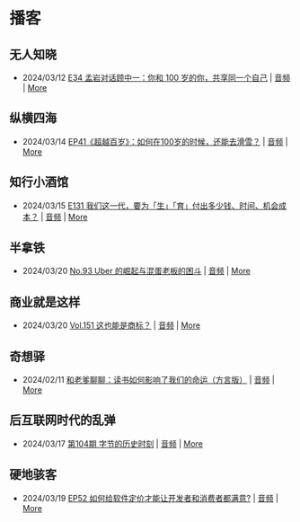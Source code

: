 # 播客

## 无人知晓
- 2024/03/12 [E34 孟岩对话顾中一：你和 100 岁的你，共享同一个自己](https://www.xiaoyuzhoufm.com/episode/65effcb5421188fe6adc9f41) | [音频](https://dts-api.xiaoyuzhoufm.com/track/611719d3cb0b82e1df0ad29e/65effcb5421188fe6adc9f41/media.xyzcdn.net/lmrDHW9ykqTLnzJhhyFDBFdUQ27Z.m4a) | [More](channels/%E6%97%A0%E4%BA%BA%E7%9F%A5%E6%99%93.md)

## 纵横四海
- 2024/03/14 [EP41《超越百岁》：如何在100岁的时候，还能去滑雪？](https://www.ximalaya.com/sound/714108095) | [音频](https://audio.xmcdn.com/storages/99b1-audiofreehighqps/0C/1E/GKwRIasJyJLLCM1d6gK3cBCP.m4a) | [More](channels/%E7%BA%B5%E6%A8%AA%E5%9B%9B%E6%B5%B7.md)

## 知行小酒馆
- 2024/03/15 [E131 我们这一代，要为「生」「育」付出多少钱、时间、机会成本？](https://www.xiaoyuzhoufm.com/episode/65f3bb1b696bd9a8794ec777) | [音频](https://dts-api.xiaoyuzhoufm.com/track/6013f9f58e2f7ee375cf4216/65f3bb1b696bd9a8794ec777/media.xyzcdn.net/lhc0cWnxKZr73oAGopD_CBOjCl6A.m4a) | [More](channels/%E7%9F%A5%E8%A1%8C%E5%B0%8F%E9%85%92%E9%A6%86.md)

## 半拿铁
- 2024/03/20 [No.93 Uber 的崛起与混蛋老板的困斗](https://www.ximalaya.com/sound/715963846) | [音频](https://dl.wavpub.com/item/227_31598304_0507.m4a) | [More](channels/%E5%8D%8A%E6%8B%BF%E9%93%81.md)

## 商业就是这样
- 2024/03/20 [Vol.151 这也能是商标？](https://www.ximalaya.com/sound/716102593) | [音频](https://audio.xmcdn.com/storages/9c91-audiofreehighqps/A7/7F/GKwRIW4J0L9fANk52wK6nx6--aacv2-48K.m4a) | [More](channels/%E5%95%86%E4%B8%9A%E5%B0%B1%E6%98%AF%E8%BF%99%E6%A0%B7.md)

## 奇想驿
- 2024/02/11 [和老爹聊聊：读书如何影响了我们的命运（方言版）](https://www.xiaoyuzhoufm.com/episode/65c839a90bef6c2074d27174) | [音频](https://dts-api.xiaoyuzhoufm.com/track/6034daea97755b8fc9c66480/65c839a90bef6c2074d27174/media.xyzcdn.net/ljFv7ZFgmiyNZuNiYLWTh8I-KQ6F.m4a) | [More](channels/%E5%A5%87%E6%83%B3%E9%A9%BF.md)

## 后互联网时代的乱弹
- 2024/03/17 [第104期 字节的历史时刻](https://hosting.wavpub.cn/pie/ep104/) | [音频](https://tk.wavpub.com/WPDL_DZGEtUuYgtYmuJWqXgpfuaDdUANWwmxureCAbdMhXsgxkQkavyKKBLqEEG-65.mp3) | [More](channels/%E5%90%8E%E4%BA%92%E8%81%94%E7%BD%91%E6%97%B6%E4%BB%A3%E7%9A%84%E4%B9%B1%E5%BC%B9.md)

## 硬地骇客
- 2024/03/19 [EP52 如何给软件定价才能让开发者和消费者都满意?](https://www.xiaoyuzhoufm.com/episode/65f9a00a696bd9a8792a2166) | [音频](https://dts-api.xiaoyuzhoufm.com/track/640ee2438be5d40013fe4a87/65f9a00a696bd9a8792a2166/media.xyzcdn.net/lu1ree5pU2saT_OOq5ZueJlwct_e.m4a) | [More](channels/%E7%A1%AC%E5%9C%B0%E9%AA%87%E5%AE%A2.md)

